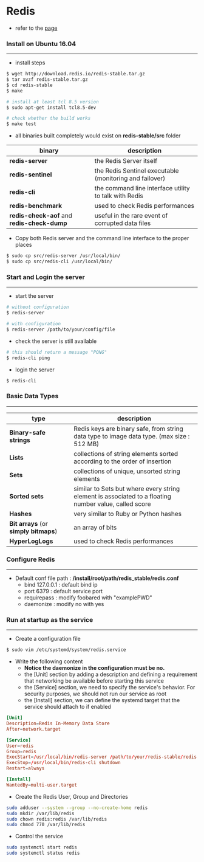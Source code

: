 # Redis

<script type="text/javascript" src="../js/general.js"></script>

* refer to the [page](https://redis.io/topics/quickstart)

### Install on Ubuntu 16.04
---

* install steps

```bash
$ wget http://download.redis.io/redis-stable.tar.gz
$ tar xvzf redis-stable.tar.gz
$ cd redis-stable
$ make

# install at least tcl 8.5 version
$ sudo apt-get install tcl8.5-dev

# check whether the build works
$ make test
```

* all binaries built completely would exist on **redis-stable/src** folder

| binary | description |
|--|--|
| **redis-server** | the Redis Server itself |
| **redis-sentinel** | the Redis Sentinel executable (monitoring and failover) |
| **redis-cli** | the command line interface utility to talk with Redis |
| **redis-benchmark** | used to check Redis performances |
| **redis-check-aof** and **redis-check-dump** | useful in the rare event of corrupted data files |

* Copy both Redis server and the command line interface to the proper places

```bash
$ sudo cp src/redis-server /usr/local/bin/
$ sudo cp src/redis-cli /usr/local/bin/
```

### Start and Login the server
---

* start the server

```bash
# without configuration
$ redis-server

# with configuration
$ redis-server /path/to/your/config/file
```

* check the server is still available

```bash
# this should return a message "PONG"
$ redis-cli ping
```

* login the server

```bash
$ redis-cli
```

### Basic Data Types
---

| type | description |
|--|--|
| **Binary-safe strings** | Redis keys are binary safe, from string data type to image data type. (max size : 512 MB) |
| **Lists** | collections of string elements sorted according to the order of insertion |
| **Sets** | collections of unique, unsorted string elements |
| **Sorted sets** | similar to Sets but where every string element is associated to a floating number value, called score |
| **Hashes** | very similar to Ruby or Python hashes |
| **Bit arrays** (or **simply bitmaps**) | an array of bits |
| **HyperLogLogs** | used to check Redis performances |

### Configure Redis
---

* Default conf file path : **/install/root/path/redis_stable/redis.conf**
    * bind 127.0.0.1 : default bind ip
    * port 6379 : default service port
    * requirepass : modify foobared with "examplePWD"
    * daemonize : modify no with yes

### Run at startup as the service
---

* Create a configuration file

```bash
$ sudo vim /etc/systemd/system/redis.service
```

* Write the following content
    * **Notice the daemonize in the configuration must be no.**
    * the [Unit] section by adding a description and defining a requirement that networking be available before starting this service
    * the [Service] section, we need to specify the service's behavior. For security purposes, we should not run our service as root
    * the [Install] section, we can define the systemd target that the service should attach to if enabled

```conf
[Unit]
Description=Redis In-Memory Data Store
After=network.target

[Service]
User=redis
Group=redis
ExecStart=/usr/local/bin/redis-server /path/to/your/redis-stable/redis.conf
ExecStop=/usr/local/bin/redis-cli shutdown
Restart=always

[Install]
WantedBy=multi-user.target
```

* Create the Redis User, Group and Directories

```bash
sudo adduser --system --group --no-create-home redis
sudo mkdir /var/lib/redis
sudo chown redis:redis /var/lib/redis
sudo chmod 770 /var/lib/redis
```

* Control the service

```bash
sudo systemctl start redis
sudo systemctl status redis
```








